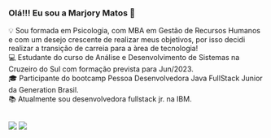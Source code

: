 ### Olá!!! Eu sou a Marjory Matos  👋

💡 Sou formada em Psicologia, com MBA em Gestão de Recursos Humanos e com um desejo crescente de realizar meus objetivos, por isso decidi realizar a transição de carreia para a àrea de tecnologia! <br/>
💻 Estudante do curso de Análise e Desenvolvimento de Sistemas na Cruzeiro do Sul com formação prevista para Jun/2023. <br/>
🎓 Participante do bootcamp Pessoa Desenvolvedora Java FullStack Junior da Generation Brasil. <br/>
📚 Atualmente sou desenvolvedora fullstack jr. na IBM.

##


  
  <div> 
  <a href="https://www.linkedin.com/in/marjory-matos-9208a1210" target="_blank"><img src="https://img.shields.io/badge/-LinkedIn-%230077B5?style=for-the-badge&logo=linkedin&logoColor=white" target="_blank"></a> 
  <a href="mailto:marjory_matos@hotmail.com" target="_blank"><img src="https://img.shields.io/badge/Microsoft_Outlook-0078D4?style=for-the-badge&logo=microsoft-outlook&logoColor=white" target="_blank"></a>
 </div>
